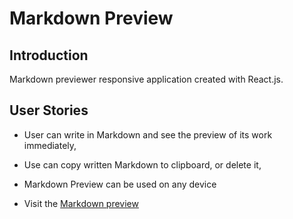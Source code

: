 # Markdown Preview

## Introduction 
Markdown previewer responsive application created with React.js.

## User Stories

* User can write in Markdown and see the preview of its work immediately,
* Use can copy written Markdown to clipboard, or delete it,
* Markdown Preview can be used on any device







* Visit the [Markdown preview](https://markdwpreview.netlify.com/)
